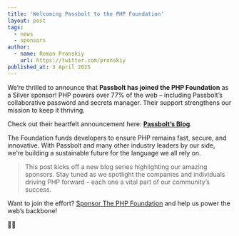 ```yaml
---
title: 'Welcoming Passbolt to the PHP Foundation'
layout: post
tags:
  - news
  - sponsors
author:
  - name: Roman Pronskiy
    url: https://twitter.com/pronskiy
published_at: 3 April 2025
---
```


We’re thrilled to announce that **Passbolt has joined the PHP Foundation** as a Silver sponsor! PHP powers over 77% of the web – including Passbolt’s collaborative password and secrets manager. Their support strengthens our mission to keep it thriving.

Check out their heartfelt announcement here: **[Passbolt’s Blog](https://www.passbolt.com/blog/a-love-letter-passbolt-joins-the-php-foundation-as-a-company-member)**.

The Foundation funds developers to ensure PHP remains fast, secure, and innovative. With Passbolt and many other industry leaders by our side, we’re building a sustainable future for the language we all rely on.

> This post kicks off a new blog series highlighting our amazing sponsors. Stay tuned as we spotlight the companies and individuals driving PHP forward – each one a vital part of our community’s success.

Want to join the effort? [Sponsor The PHP Foundation](https://thephp.foundation/sponsor/) and help us power the web’s backbone!

🐘💜
